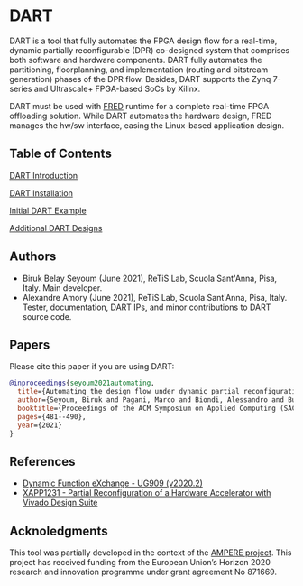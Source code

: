 # DART

DART is a tool that fully automates the FPGA design flow for a real-time, dynamic partially reconfigurable (DPR) co-designed system that comprises both software and hardware components. DART fully automates the partitioning, floorplanning, and implementation (routing and bitstream generation) phases of the DPR flow. Besides, DART supports the Zynq 7-series and Ultrascale+ FPGA-based SoCs by Xilinx. 

DART must be used with [FRED](https://fred-framework-docs.readthedocs.io/en/latest/docs/03_runtime/index.html) runtime for a complete real-time FPGA offloading solution. While DART automates the hardware design,
FRED manages the hw/sw interface, easing the Linux-based application design. 

## Table of Contents

[DART Introduction](https://fred-framework-docs.readthedocs.io/en/latest/docs/02_dart/index.html)

[DART Installation](./docs/install.md)

[Initial DART Example](./docs/example.md)

[Additional DART Designs](./docs/tutorial/readme.md)

## Authors

- Biruk Belay Seyoum (June 2021), ReTiS Lab, Scuola Sant'Anna, Pisa, Italy. Main developer.
- Alexandre Amory (June 2021), ReTiS Lab, Scuola Sant'Anna, Pisa, Italy. Tester, documentation, DART IPs, and minor contributions to DART source code.


## Papers

Please cite this paper if you are using DART:

```bibtex
@inproceedings{seyoum2021automating,
  title={Automating the design flow under dynamic partial reconfiguration for hardware-software co-design in {FPGA SoC}},
  author={Seyoum, Biruk and Pagani, Marco and Biondi, Alessandro and Buttazzo, Giorgio},
  booktitle={Proceedings of the ACM Symposium on Applied Computing (SAC)},
  pages={481--490},
  year={2021}
}
```

## References

- [Dynamic Function eXchange - UG909 (v2020.2)](https://www.xilinx.com/support/documentation/sw_manuals/xilinx2020_2/ug909-vivado-partial-reconfiguration.pdf)
- [XAPP1231 - Partial Reconfiguration of a Hardware Accelerator with Vivado Design Suite](https://xilinx-wiki.atlassian.net/wiki/spaces/A/pages/18841851/XAPP1231+-+Partial+Reconfiguration+of+a+Hardware+Accelerator+with+Vivado+Design+Suite)

## Acknoledgments

This tool was partially developed in the context of the [AMPERE project](https://ampere-euproject.eu/). This project has received funding from the European Union’s Horizon 2020 research and innovation programme under grant agreement No 871669.

